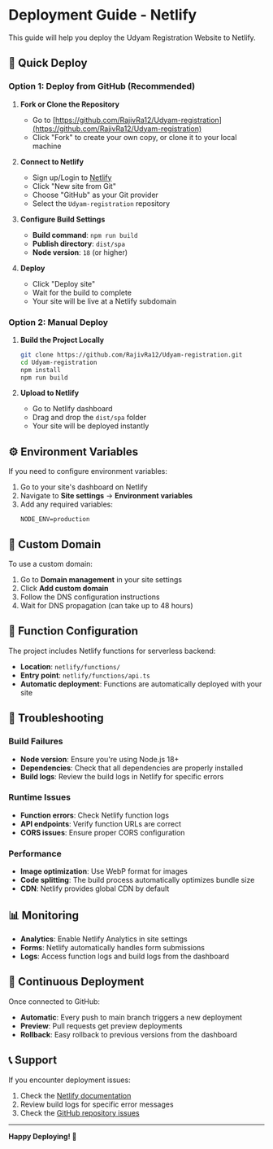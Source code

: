 # Deployment Guide - Netlify

This guide will help you deploy the Udyam Registration Website to Netlify.

## 🚀 Quick Deploy

### Option 1: Deploy from GitHub (Recommended)

1. **Fork or Clone the Repository**
   - Go to [https://github.com/RajivRa12/Udyam-registration](https://github.com/RajivRa12/Udyam-registration)
   - Click "Fork" to create your own copy, or clone it to your local machine

2. **Connect to Netlify**
   - Sign up/Login to [Netlify](https://netlify.com)
   - Click "New site from Git"
   - Choose "GitHub" as your Git provider
   - Select the `Udyam-registration` repository

3. **Configure Build Settings**
   - **Build command**: `npm run build`
   - **Publish directory**: `dist/spa`
   - **Node version**: `18` (or higher)

4. **Deploy**
   - Click "Deploy site"
   - Wait for the build to complete
   - Your site will be live at a Netlify subdomain

### Option 2: Manual Deploy

1. **Build the Project Locally**
   ```bash
   git clone https://github.com/RajivRa12/Udyam-registration.git
   cd Udyam-registration
   npm install
   npm run build
   ```

2. **Upload to Netlify**
   - Go to Netlify dashboard
   - Drag and drop the `dist/spa` folder
   - Your site will be deployed instantly

## ⚙️ Environment Variables

If you need to configure environment variables:

1. Go to your site's dashboard on Netlify
2. Navigate to **Site settings** → **Environment variables**
3. Add any required variables:
   ```
   NODE_ENV=production
   ```

## 🔧 Custom Domain

To use a custom domain:

1. Go to **Domain management** in your site settings
2. Click **Add custom domain**
3. Follow the DNS configuration instructions
4. Wait for DNS propagation (can take up to 48 hours)

## 📱 Function Configuration

The project includes Netlify functions for serverless backend:

- **Location**: `netlify/functions/`
- **Entry point**: `netlify/functions/api.ts`
- **Automatic deployment**: Functions are automatically deployed with your site

## 🚨 Troubleshooting

### Build Failures

- **Node version**: Ensure you're using Node.js 18+
- **Dependencies**: Check that all dependencies are properly installed
- **Build logs**: Review the build logs in Netlify for specific errors

### Runtime Issues

- **Function errors**: Check Netlify function logs
- **API endpoints**: Verify function URLs are correct
- **CORS issues**: Ensure proper CORS configuration

### Performance

- **Image optimization**: Use WebP format for images
- **Code splitting**: The build process automatically optimizes bundle size
- **CDN**: Netlify provides global CDN by default

## 📊 Monitoring

- **Analytics**: Enable Netlify Analytics in site settings
- **Forms**: Netlify automatically handles form submissions
- **Logs**: Access function logs and build logs from the dashboard

## 🔄 Continuous Deployment

Once connected to GitHub:

- **Automatic**: Every push to main branch triggers a new deployment
- **Preview**: Pull requests get preview deployments
- **Rollback**: Easy rollback to previous versions from the dashboard

## 📞 Support

If you encounter deployment issues:

1. Check the [Netlify documentation](https://docs.netlify.com)
2. Review build logs for specific error messages
3. Check the [GitHub repository issues](https://github.com/RajivRa12/Udyam-registration/issues)

---

**Happy Deploying! 🎉**
